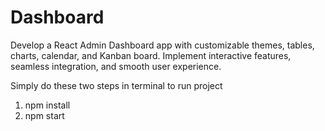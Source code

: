 # Dashboard

Develop a React Admin Dashboard app with customizable themes, tables, charts, calendar, and Kanban board. Implement interactive features, seamless integration, and smooth user experience.


Simply do these two steps in terminal to run project
1. npm install
2. npm start
